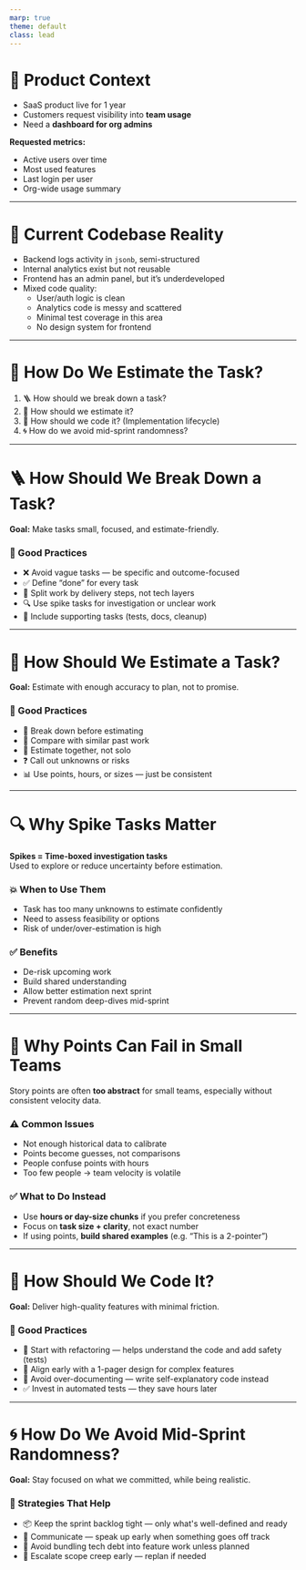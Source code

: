 ```yaml
---
marp: true
theme: default
class: lead
---
```


# 🧭 Product Context

- SaaS product live for 1 year
- Customers request visibility into **team usage**
- Need a **dashboard for org admins**

**Requested metrics:**
- Active users over time
- Most used features
- Last login per user
- Org-wide usage summary

---

# 🧱 Current Codebase Reality

- Backend logs activity in `jsonb`, semi-structured
- Internal analytics exist but not reusable
- Frontend has an admin panel, but it’s underdeveloped
- Mixed code quality:
  - User/auth logic is clean
  - Analytics code is messy and scattered
  - Minimal test coverage in this area
  - No design system for frontend

---

# 🧠 How Do We Estimate the Task?

1. 🪜 How should we break down a task?
2. 📏 How should we estimate it?
3. 🔧 How should we code it? (Implementation lifecycle)
4. 🌀 How do we avoid mid-sprint randomness?

---

# 🪜 How Should We Break Down a Task?

**Goal:** Make tasks small, focused, and estimate-friendly.

### 🔹 Good Practices

- ❌ Avoid vague tasks — be specific and outcome-focused  
- ✅ Define “done” for every task  
- 🔄 Split work by delivery steps, not tech layers  
- 🔍 Use spike tasks for investigation or unclear work  
- 🧼 Include supporting tasks (tests, docs, cleanup)

---

# 📏 How Should We Estimate a Task?

**Goal:** Estimate with enough accuracy to plan, not to promise.

### 🔹 Good Practices

- 🧩 Break down before estimating  
- 🔄 Compare with similar past work  
- 🤝 Estimate together, not solo  
- ❓ Call out unknowns or risks  
- 📊 Use points, hours, or sizes — just be consistent

---

# 🔍 Why Spike Tasks Matter

**Spikes = Time-boxed investigation tasks**  
Used to explore or reduce uncertainty before estimation.

### 💥 When to Use Them

- Task has too many unknowns to estimate confidently  
- Need to assess feasibility or options  
- Risk of under/over-estimation is high

### ✅ Benefits

- De-risk upcoming work  
- Build shared understanding  
- Allow better estimation next sprint  
- Prevent random deep-dives mid-sprint

---

# 🎯 Why Points Can Fail in Small Teams

Story points are often **too abstract** for small teams, especially without consistent velocity data.

### ⚠️ Common Issues

- Not enough historical data to calibrate  
- Points become guesses, not comparisons  
- People confuse points with hours  
- Too few people → team velocity is volatile

### ✅ What to Do Instead

- Use **hours or day-size chunks** if you prefer concreteness  
- Focus on **task size + clarity**, not exact number  
- If using points, **build shared examples** (e.g. “This is a 2-pointer”)  

---

# 🔧 How Should We Code It?

**Goal:** Deliver high-quality features with minimal friction.

### 🔹 Good Practices

- 🧼 Start with refactoring — helps understand the code and add safety (tests)
- 🧠 Align early with a 1-pager design for complex features
- 🧾 Avoid over-documenting — write self-explanatory code instead
- ✅ Invest in automated tests — they save hours later

---

# 🌀 How Do We Avoid Mid-Sprint Randomness?

**Goal:** Stay focused on what we committed, while being realistic.

### 🔹 Strategies That Help

- 📦 Keep the sprint backlog tight — only what's well-defined and ready
- 📣 Communicate — speak up early when something goes off track
- 🚫 Avoid bundling tech debt into feature work unless planned
- 🧯 Escalate scope creep early — replan if needed
